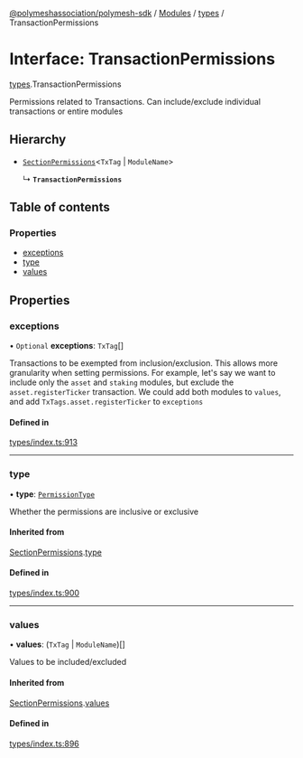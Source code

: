 [@polymeshassociation/polymesh-sdk](../README.md) / [Modules](../modules.md) / [types](../modules/types.md) / TransactionPermissions

# Interface: TransactionPermissions

[types](../modules/types.md).TransactionPermissions

Permissions related to Transactions. Can include/exclude individual transactions or entire modules

## Hierarchy

- [`SectionPermissions`](types.SectionPermissions.md)<`TxTag` \| `ModuleName`\>

  ↳ **`TransactionPermissions`**

## Table of contents

### Properties

- [exceptions](types.TransactionPermissions.md#exceptions)
- [type](types.TransactionPermissions.md#type)
- [values](types.TransactionPermissions.md#values)

## Properties

### exceptions

• `Optional` **exceptions**: `TxTag`[]

Transactions to be exempted from inclusion/exclusion. This allows more granularity when
  setting permissions. For example, let's say we want to include only the `asset` and `staking` modules,
  but exclude the `asset.registerTicker` transaction. We could add both modules to `values`, and add
  `TxTags.asset.registerTicker` to `exceptions`

#### Defined in

[types/index.ts:913](https://github.com/PolymathNetwork/polymesh-sdk/blob/31dfa0dc/src/types/index.ts#L913)

___

### type

• **type**: [`PermissionType`](../enums/types.PermissionType.md)

Whether the permissions are inclusive or exclusive

#### Inherited from

[SectionPermissions](types.SectionPermissions.md).[type](types.SectionPermissions.md#type)

#### Defined in

[types/index.ts:900](https://github.com/PolymathNetwork/polymesh-sdk/blob/31dfa0dc/src/types/index.ts#L900)

___

### values

• **values**: (`TxTag` \| `ModuleName`)[]

Values to be included/excluded

#### Inherited from

[SectionPermissions](types.SectionPermissions.md).[values](types.SectionPermissions.md#values)

#### Defined in

[types/index.ts:896](https://github.com/PolymathNetwork/polymesh-sdk/blob/31dfa0dc/src/types/index.ts#L896)
